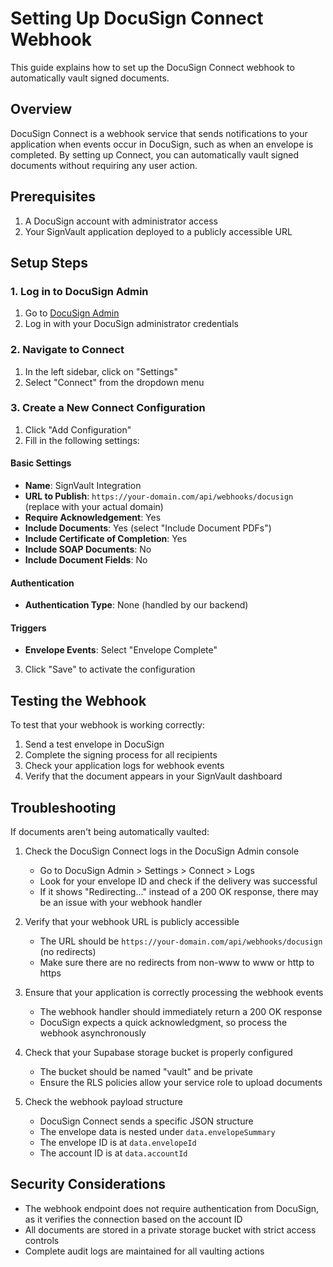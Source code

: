 # Setting Up DocuSign Connect Webhook

This guide explains how to set up the DocuSign Connect webhook to automatically vault signed documents.

## Overview

DocuSign Connect is a webhook service that sends notifications to your application when events occur in DocuSign, such as when an envelope is completed. By setting up Connect, you can automatically vault signed documents without requiring any user action.

## Prerequisites

1. A DocuSign account with administrator access
2. Your SignVault application deployed to a publicly accessible URL

## Setup Steps

### 1. Log in to DocuSign Admin

1. Go to [DocuSign Admin](https://admin.docusign.com/)
2. Log in with your DocuSign administrator credentials

### 2. Navigate to Connect

1. In the left sidebar, click on "Settings"
2. Select "Connect" from the dropdown menu

### 3. Create a New Connect Configuration

1. Click "Add Configuration"
2. Fill in the following settings:

#### Basic Settings
- **Name**: SignVault Integration
- **URL to Publish**: `https://your-domain.com/api/webhooks/docusign` (replace with your actual domain)
- **Require Acknowledgement**: Yes
- **Include Documents**: Yes (select "Include Document PDFs")
- **Include Certificate of Completion**: Yes
- **Include SOAP Documents**: No
- **Include Document Fields**: No

#### Authentication
- **Authentication Type**: None (handled by our backend)

#### Triggers
- **Envelope Events**: Select "Envelope Complete"

3. Click "Save" to activate the configuration

## Testing the Webhook

To test that your webhook is working correctly:

1. Send a test envelope in DocuSign
2. Complete the signing process for all recipients
3. Check your application logs for webhook events
4. Verify that the document appears in your SignVault dashboard

## Troubleshooting

If documents aren't being automatically vaulted:

1. Check the DocuSign Connect logs in the DocuSign Admin console
   - Go to DocuSign Admin > Settings > Connect > Logs
   - Look for your envelope ID and check if the delivery was successful
   - If it shows "Redirecting..." instead of a 200 OK response, there may be an issue with your webhook handler

2. Verify that your webhook URL is publicly accessible
   - The URL should be `https://your-domain.com/api/webhooks/docusign` (no redirects)
   - Make sure there are no redirects from non-www to www or http to https

3. Ensure that your application is correctly processing the webhook events
   - The webhook handler should immediately return a 200 OK response
   - DocuSign expects a quick acknowledgment, so process the webhook asynchronously

4. Check that your Supabase storage bucket is properly configured
   - The bucket should be named "vault" and be private
   - Ensure the RLS policies allow your service role to upload documents

5. Check the webhook payload structure
   - DocuSign Connect sends a specific JSON structure
   - The envelope data is nested under `data.envelopeSummary`
   - The envelope ID is at `data.envelopeId`
   - The account ID is at `data.accountId`

## Security Considerations

- The webhook endpoint does not require authentication from DocuSign, as it verifies the connection based on the account ID
- All documents are stored in a private storage bucket with strict access controls
- Complete audit logs are maintained for all vaulting actions

